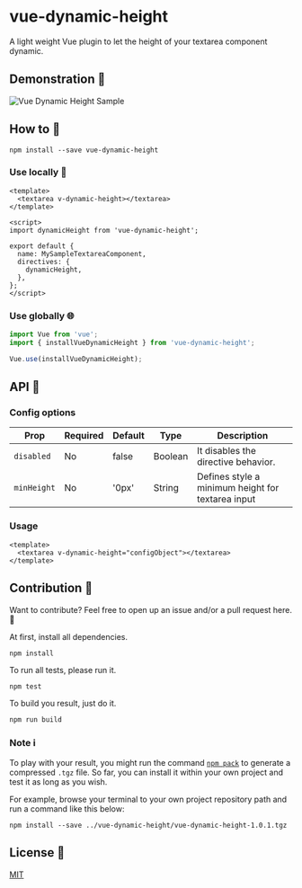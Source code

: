 # vue-dynamic-height

A light weight Vue plugin to let the height of your textarea component dynamic.

## Demonstration 👀 

![Vue Dynamic Height Sample](https://user-images.githubusercontent.com/11657454/92419946-e75f2b00-f146-11ea-88dd-2f6357e2ace9.gif)


## How to 🤔 

```
npm install --save vue-dynamic-height
```

### Use locally 📍 

```vue
<template>
  <textarea v-dynamic-height></textarea>
</template>

<script>
import dynamicHeight from 'vue-dynamic-height';

export default {
  name: MySampleTextareaComponent,
  directives: {
    dynamicHeight,
  },
};
</script>
```

### Use globally 🌐 

```js
import Vue from 'vue';
import { installVueDynamicHeight } from 'vue-dynamic-height';

Vue.use(installVueDynamicHeight);
```

## API 🔌 

### Config options

| Prop | Required | Default | Type | Description |
|---|---|---|---|---|
| `disabled` | No | false | Boolean | It disables the directive behavior. |
| `minHeight` | No | '0px' | String | Defines style a minimum height for textarea input |

### Usage

```vue
<template>
  <textarea v-dynamic-height="configObject"></textarea>
</template>
```

## Contribution 🚀 

Want to contribute? Feel free to open up an issue and/or a pull request here. 🙂 

At first, install all dependencies.
```
npm install
```

To run all tests, please run it.
```
npm test
```

To build you result, just do it.
```
npm run build
```

### Note ℹ️ 

To play with your result, you might run the command [`npm pack`](https://docs.npmjs.com/cli-commands/pack.html) to generate a compressed `.tgz` file. So far, you can install it within your own project and test it as long as you wish.

For example, browse your terminal to your own project repository path and run a command like this below:

```
npm install --save ../vue-dynamic-height/vue-dynamic-height-1.0.1.tgz
```


## License 📜 

[MIT](https://github.com/guibrancopc/vue-dynamic-height/blob/master/LICENSE)
